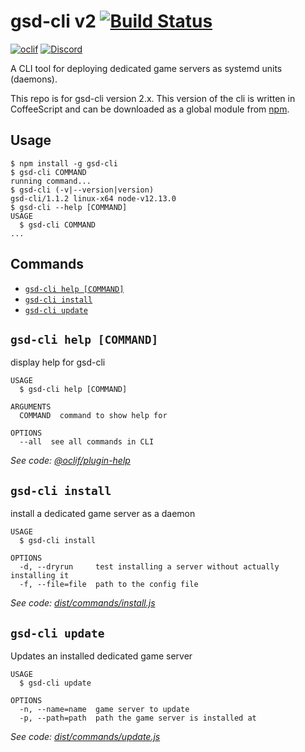 # gsd-cli v2 [![Build Status](https://travis-ci.org/Egeeio/gsd-cli.svg?branch=master)](https://travis-ci.org/Egeeio/gsd-cli)

[![oclif](https://img.shields.io/badge/cli-oclif-brightgreen.svg)](https://oclif.io)
[![Discord](https://discordapp.com/api/guilds/183740337976508416/widget.png?style=shield)](https://discord.gg/EMbcgR8)

A CLI tool for deploying dedicated game servers as systemd units (daemons).

This repo is for gsd-cli version 2.x. This version of the cli is written in CoffeeScript and can be downloaded as a global module from [npm](https://www.npmjs.com/package/gsd-cli).

## Usage
<!-- usage -->
```sh-session
$ npm install -g gsd-cli
$ gsd-cli COMMAND
running command...
$ gsd-cli (-v|--version|version)
gsd-cli/1.1.2 linux-x64 node-v12.13.0
$ gsd-cli --help [COMMAND]
USAGE
  $ gsd-cli COMMAND
...
```
<!-- usagestop -->
## Commands
<!-- commands -->
* [`gsd-cli help [COMMAND]`](#gsd-cli-help-command)
* [`gsd-cli install`](#gsd-cli-install)
* [`gsd-cli update`](#gsd-cli-update)

## `gsd-cli help [COMMAND]`

display help for gsd-cli

```
USAGE
  $ gsd-cli help [COMMAND]

ARGUMENTS
  COMMAND  command to show help for

OPTIONS
  --all  see all commands in CLI
```

_See code: [@oclif/plugin-help](https://github.com/oclif/plugin-help/blob/v2.2.2/src/commands/help.ts)_

## `gsd-cli install`

install a dedicated game server as a daemon

```
USAGE
  $ gsd-cli install

OPTIONS
  -d, --dryrun     test installing a server without actually installing it
  -f, --file=file  path to the config file
```

_See code: [dist/commands/install.js](https://github.com/Egeeio/gsd-cli/blob/v1.1.2/dist/commands/install.js)_

## `gsd-cli update`

Updates an installed dedicated game server

```
USAGE
  $ gsd-cli update

OPTIONS
  -n, --name=name  game server to update
  -p, --path=path  path the game server is installed at
```

_See code: [dist/commands/update.js](https://github.com/Egeeio/gsd-cli/blob/v1.1.2/dist/commands/update.js)_
<!-- commandsstop -->
